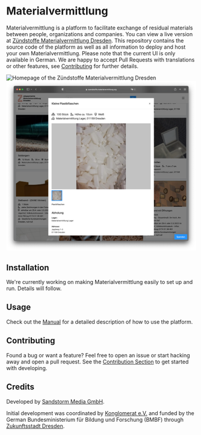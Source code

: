 # Materialvermittlung

Materialvermittlung is a platform to facilitate exchange of residual materials
between people, organizations and companies.
You can view a live version at [Zündstoffe Materialvermittlung Dresden](https://zuendstoffe.materialvermittlung.org/).
This repository contains the source code of the platform as well as all information
to deploy and host your own Materialvermittlung. Please note that the current UI is only
available in German. We are happy to accept Pull Requests with translations
or other features, see [Contributing](#contributing) for further details.

![Homepage of the Zündstoffe Materialvermittlung Dresden](/docs/example-homepage.png)
![Example Material](/docs/example-material-page.png)

## Installation

We're currently working on making Materialvermittlung easily to set up and run. Details will follow.

## Usage

Check out the [Manual](MANUAL.md) for a detailed description of how to use the platform. 

## Contributing

Found a bug or want a feature? Feel free to open an issue
or start hacking away and open a pull request.
See the [Contribution Section](CONTRIBUTING.md) to get started with developing.


## Credits

Developed by [Sandstorm Media GmbH](https://sandstorm.de/).

Initial development was coordinated by [Konglomerat e.V.](https://konglomerat.org/) and funded by the German Bundesministerium für Bildung und Forschung (BMBF) through [Zukunftsstadt Dresden](https://www.zukunftsstadt-dresden.de/).

